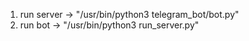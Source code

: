 1. run server -> "/usr/bin/python3 telegram_bot/bot.py"
2. run bot -> "/usr/bin/python3 run_server.py"



